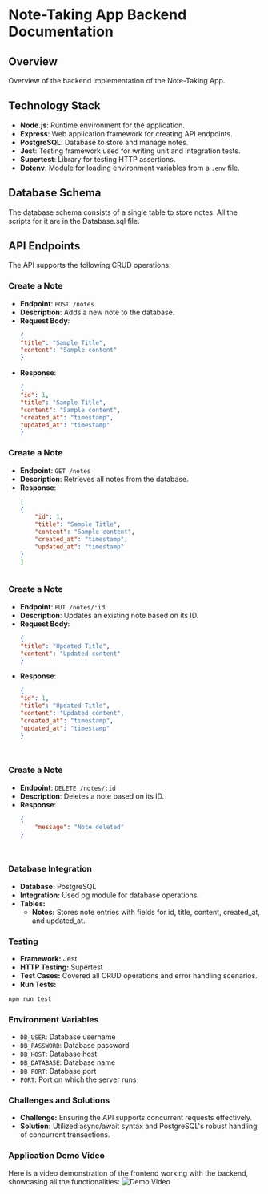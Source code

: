 # Note-Taking App Backend Documentation

## Overview
Overview of the backend implementation of the Note-Taking App.

## Technology Stack
- **Node.js**: Runtime environment for the application.
- **Express**: Web application framework for creating API endpoints.
- **PostgreSQL**: Database to store and manage notes.
- **Jest**: Testing framework used for writing unit and integration tests.
- **Supertest**: Library for testing HTTP assertions.
- **Dotenv**: Module for loading environment variables from a `.env` file.

## Database Schema
The database schema consists of a single table to store notes. All the scripts for it are in the Database.sql file.

## API Endpoints
The API supports the following CRUD operations:

### Create a Note
- **Endpoint**: `POST /notes`
- **Description**: Adds a new note to the database.
- **Request Body**:
    ```json
    {
    "title": "Sample Title",
    "content": "Sample content"
    }
- **Response**:
    ```json
    {
    "id": 1,
    "title": "Sample Title",
    "content": "Sample content",
    "created_at": "timestamp",
    "updated_at": "timestamp"
    }

### Create a Note
- **Endpoint**: `GET /notes`
- **Description**: Retrieves all notes from the database.
- **Response**:
    ```json
    [
    {
        "id": 1,
        "title": "Sample Title",
        "content": "Sample content",
        "created_at": "timestamp",
        "updated_at": "timestamp"
    }
    ]



### Create a Note
- **Endpoint**: `PUT /notes/:id`
- **Description**: Updates an existing note based on its ID.
- **Request Body**:
    ```json
    {
    "title": "Updated Title",
    "content": "Updated content"
    }

- **Response**:
    ```json
    {
    "id": 1,
    "title": "Updated Title",
    "content": "Updated content",
    "created_at": "timestamp",
    "updated_at": "timestamp"
    }




### Create a Note
- **Endpoint**: `DELETE /notes/:id`
- **Description**: Deletes a note based on its ID.
- **Response**:
    ```json
    {
        "message": "Note deleted"
    }




### Database Integration

- **Database:** PostgreSQL
- **Integration:** Used pg module for database operations.
- **Tables:**
  - **Notes:** Stores note entries with fields for id, title, content, created_at, and updated_at.

### Testing

- **Framework:** Jest
- **HTTP Testing:** Supertest
- **Test Cases:** Covered all CRUD operations and error handling scenarios.
- **Run Tests:** 
  
```bash
npm run test
```
### Environment Variables

- `DB_USER`: Database username
- `DB_PASSWORD`: Database password
- `DB_HOST`: Database host
- `DB_DATABASE`: Database name
- `DB_PORT`: Database port
- `PORT`: Port on which the server runs

### Challenges and Solutions

- **Challenge:** Ensuring the API supports concurrent requests effectively.
- **Solution:** Utilized async/await syntax and PostgreSQL's robust handling of concurrent transactions.


### Application Demo Video

Here is a video demonstration of the frontend working with the backend, showcasing all the functionalities:
![Demo Video](Demo.gif)
